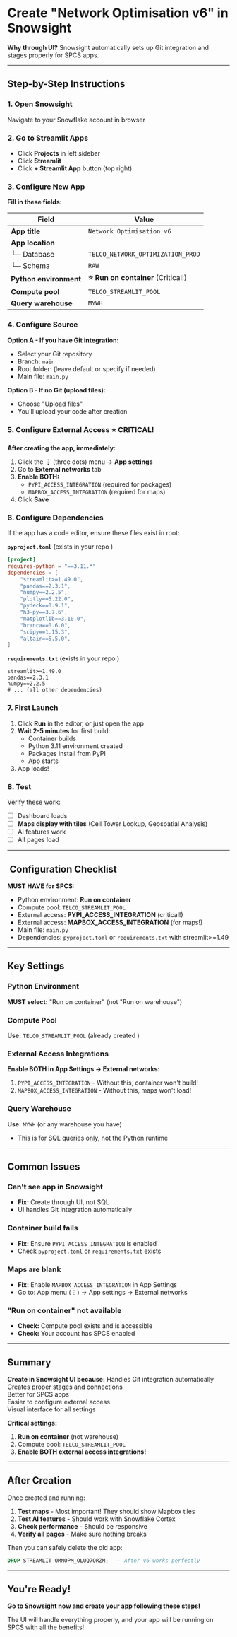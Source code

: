 #  Create "Network Optimisation v6" in Snowsight

**Why through UI?** Snowsight automatically sets up Git integration and stages properly for SPCS apps.

---

##  Step-by-Step Instructions

### 1. Open Snowsight
Navigate to your Snowflake account in browser

### 2. Go to Streamlit Apps
- Click **Projects** in left sidebar
- Click **Streamlit**
- Click **+ Streamlit App** button (top right)

### 3. Configure New App

**Fill in these fields:**

| Field | Value |
|-------|-------|
| **App title** | `Network Optimisation v6` |
| **App location** | |
| └─ Database | `TELCO_NETWORK_OPTIMIZATION_PROD` |
| └─ Schema | `RAW` |
| **Python environment** | **⭐ Run on container** (Critical!) |
| **Compute pool** | `TELCO_STREAMLIT_POOL` |
| **Query warehouse** | `MYWH` |

### 4. Configure Source

**Option A - If you have Git integration:**
- Select your Git repository
- Branch: `main`
- Root folder: (leave default or specify if needed)
- Main file: `main.py`

**Option B - If no Git (upload files):**
- Choose "Upload files"
- You'll upload your code after creation

### 5. Configure External Access ⭐ CRITICAL!

**After creating the app, immediately:**

1. Click the **⋮** (three dots) menu → **App settings**
2. Go to **External networks** tab
3. **Enable BOTH:**
   -  `PYPI_ACCESS_INTEGRATION` (required for packages)
   -  `MAPBOX_ACCESS_INTEGRATION` (required for maps)
4. Click **Save**

### 6. Configure Dependencies

If the app has a code editor, ensure these files exist in root:

**`pyproject.toml`** (exists in your repo )
```toml
[project]
requires-python = "==3.11.*"
dependencies = [
    "streamlit>=1.49.0",
    "pandas==2.3.1",
    "numpy==2.2.5",
    "plotly==5.22.0",
    "pydeck==0.9.1",
    "h3-py==3.7.6",
    "matplotlib==3.10.0",
    "branca==0.6.0",
    "scipy==1.15.3",
    "altair==5.5.0",
]
```

**`requirements.txt`** (exists in your repo )
```
streamlit>=1.49.0
pandas==2.3.1
numpy==2.2.5
# ... (all other dependencies)
```

### 7. First Launch

1. Click **Run** in the editor, or just open the app
2. **Wait 2-5 minutes** for first build:
   - Container builds
   - Python 3.11 environment created
   - Packages install from PyPI
   - App starts
3.  App loads!

### 8. Test

Verify these work:
- [ ] Dashboard loads
- [ ] **Maps display with tiles** (Cell Tower Lookup, Geospatial Analysis)
- [ ] AI features work
- [ ] All pages load

---

## ️ Configuration Checklist

**MUST HAVE for SPCS:**
-  Python environment: **Run on container**
-  Compute pool: `TELCO_STREAMLIT_POOL`
-  External access: **PYPI_ACCESS_INTEGRATION** (critical!)
-  External access: **MAPBOX_ACCESS_INTEGRATION** (for maps!)
-  Main file: `main.py`
-  Dependencies: `pyproject.toml` or `requirements.txt` with streamlit>=1.49

---

##  Key Settings

### Python Environment
**MUST select:** "Run on container" (not "Run on warehouse")

### Compute Pool
**Use:** `TELCO_STREAMLIT_POOL` (already created )

### External Access Integrations
**Enable BOTH in App Settings → External networks:**
1. `PYPI_ACCESS_INTEGRATION` - Without this, container won't build!
2. `MAPBOX_ACCESS_INTEGRATION` - Without this, maps won't load!

### Query Warehouse
**Use:** `MYWH` (or any warehouse you have)
- This is for SQL queries only, not the Python runtime

---

##  Common Issues

### Can't see app in Snowsight
- **Fix:** Create through UI, not SQL
- UI handles Git integration automatically

### Container build fails
- **Fix:** Ensure `PYPI_ACCESS_INTEGRATION` is enabled
- Check `pyproject.toml` or `requirements.txt` exists

### Maps are blank
- **Fix:** Enable `MAPBOX_ACCESS_INTEGRATION` in App Settings
- Go to: App menu (⋮) → App settings → External networks

### "Run on container" not available
- **Check:** Compute pool exists and is accessible
- **Check:** Your account has SPCS enabled

---

##  Summary

**Create in Snowsight UI because:**
 Handles Git integration automatically  
 Creates proper stages and connections  
 Better for SPCS apps  
 Easier to configure external access  
 Visual interface for all settings  

**Critical settings:**
1. **Run on container** (not warehouse)
2. Compute pool: `TELCO_STREAMLIT_POOL`
3. **Enable BOTH external access integrations!**

---

##  After Creation

Once created and running:

1. **Test maps** - Most important! They should show Mapbox tiles
2. **Test AI features** - Should work with Snowflake Cortex
3. **Check performance** - Should be responsive
4. **Verify all pages** - Make sure nothing breaks

Then you can safely delete the old app:
```sql
DROP STREAMLIT OMNOPM_OLUQ7ORZM;  -- After v6 works perfectly
```

---

##  You're Ready!

**Go to Snowsight now and create your app following these steps!**

The UI will handle everything properly, and your app will be running on SPCS with all the benefits! 
